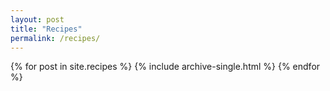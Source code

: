 ```yaml
---
layout: post
title: "Recipes"
permalink: /recipes/
---
```


{% for post in site.recipes %}
  {% include archive-single.html %}
{% endfor %}